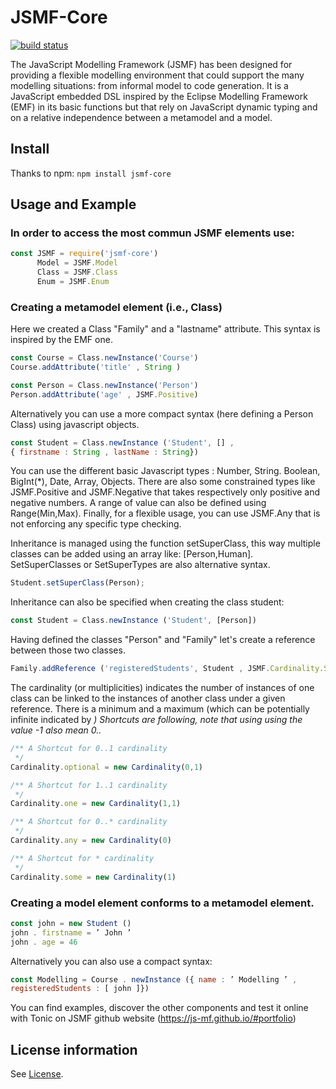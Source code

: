 # JSMF-Core

[![build status](https://git.list.lu/jsmf/jsmf-core/badges/master/build.svg)](https://git.list.lu/jsmf/jsmf-core/commits/master)

The JavaScript Modelling Framework (JSMF) has been designed for providing a flexible modelling environment that could support the many modelling situations: from informal model to code generation. It is a JavaScript embedded DSL inspired by the Eclipse Modelling Framework (EMF) in its basic functions but that rely on JavaScript dynamic typing and on a relative independence between a metamodel and a model.

## Install

Thanks to npm: `npm install jsmf-core`

## Usage and Example

### In order to access the most commun JSMF elements use:
```javascript
const JSMF = require('jsmf-core')
	  Model = JSMF.Model
      Class = JSMF.Class
      Enum = JSMF.Enum
```

### Creating a metamodel element (i.e., Class)

Here we created a Class "Family" and a "lastname" attribute.
This syntax is inspired by the EMF one.
```javascript
const Course = Class.newInstance('Course')
Course.addAttribute('title' , String )

const Person = Class.newInstance('Person')
Person.addAttribute('age' , JSMF.Positive) 
```
Alternatively you can use a more compact syntax (here defining a Person Class) using javascript objects.
```javascript
const Student = Class.newInstance ('Student', [] ,
{ firstname : String , lastName : String})
```
You can use the different basic Javascript types : Number, String. Boolean, BigInt(*), Date, Array, Objects. There are also some constrained types like JSMF.Positive and JSMF.Negative that takes respectively only positive and negative numbers. A range of value can also be defined using Range(Min,Max). Finally, for a flexible usage, you can use JSMF.Any that is not enforcing any specific type checking.

Inheritance is managed using the function setSuperClass, this way multiple classes can be added using an array like: [Person,Human]. SetSuperClasses or SetSuperTypes are also alternative syntax.
```javascript
Student.setSuperClass(Person);
```

Inheritance can also be specified when creating the class student:
```javascript
const Student = Class.newInstance ('Student', [Person])
```


Having defined the classes "Person" and "Family" let's create a reference between those two classes.

```javascript
Family.addReference ('registeredStudents', Student , JSMF.Cardinality.Some ) 
```
The cardinality (or multiplicities) indicates the number of instances of one class can be linked to the instances of another class under a given reference.  There is a minimum and a maximum (which can be potentially infinite indicated by *)
Shortcuts are following, note that using using the value -1 also mean 0..*
```javascript
/** A Shortcut for 0..1 cardinality
 */
Cardinality.optional = new Cardinality(0,1)

/** A Shortcut for 1..1 cardinality
 */
Cardinality.one = new Cardinality(1,1)

/** A Shortcut for 0..* cardinality
 */
Cardinality.any = new Cardinality(0)

/** A Shortcut for * cardinality
 */
Cardinality.some = new Cardinality(1)
```

### Creating a model element conforms to a metamodel element.


```javascript
const john = new Student ()
john . firstname = ’ John ’
john . age = 46
```

Alternatively you can also use a compact syntax:
```javascript
const Modelling = Course . newInstance ({ name : ’ Modelling ’ ,
registeredStudents : [ john ]})
```

You can find examples, discover the other components and test it online with Tonic on JSMF github website (https://js-mf.github.io/#portfolio)

## License information

See [License](LICENSE).
